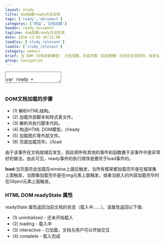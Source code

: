 ```yaml
---
layout: study
title: dom加载ready方法实现
tags: ['ready','document']
categorys: ['网站','文档加载']
header: ready_document
tagline: dom加载ready方法实现
date: 2016-11-03 10:21:00
loadCss: ['study_relevant']
loadJs: ['study_relevant']
category: webacc
brief: 当 DOM（文档对象模型） 已经加载，并且页面（包括图像）已经完全呈现时，会发生 ready 事件。该事件在文档就绪后发生，ready() 函数规定当 ready 事件发生时执行的代码。
group: navigation
---
```

<pre>
<textarea class="cm_textarea_script">
    
var ready = (function(){

    var DOMContentLoaded,_fn,isReady = false;

    function doScrollCheck() {

        try {
            // 如果是IE低版本的话，可以使用 Diego Perini的这个技巧
            // http://javascript.nwbox.com/IEContentLoaded/
            document.documentElement.doScroll("left");
        } catch(e) {
            setTimeout( doScrollCheck, 1 );
            return;
        }

        handle();
    }
    //firefox，chorme，safari，等等除基于IE内核以外的高级浏览器的添加事件方式
    //DOM2的用法
    if ( document.addEventListener ) {
        DOMContentLoaded = function() {
            document.removeEventListener( "DOMContentLoaded", DOMContentLoaded, false );
            handle();
        };
    //IE处理事件的方式
    } else if ( document.attachEvent ) {
        DOMContentLoaded = function() {
            // 确保body存在，IE的处理方式
            if ( document.readyState === "complete" ) {
                document.detachEvent( "onreadystatechange", DOMContentLoaded );
                handle();
            }
        };
    }
    function handle(){
        if ( isReady ) {
            return;
        }

        _fn();

        isReady = true;

        _fn = null;
    }
    var loadRead = function(fn){

        if(isReady){
            fn.call(document);
            return;
        }

        _fn = fn;

        if ( document.readyState === "complete" ) {
            return setTimeout( handle, 1 );
        }
        //IE9+，firefox，chorme，safari，opera添加事件方式
        //DOM2级事件处理程序
        if ( document.addEventListener ) {
            document.addEventListener( "DOMContentLoaded", DOMContentLoaded, false );
            window.addEventListener( "load", handle, false );
        //IE事件处理程序
        } else if ( document.attachEvent ) {
            document.attachEvent( "onreadystatechange", DOMContentLoaded );
            window.attachEvent( "onload", handle );
            // 如果IE不支持onreadystatechange，可以使用以下方式触发
            // 检测document是否ready
            var toplevel = false;

            try {
                toplevel = window.frameElement == null;
            } catch(e) {}

            if ( document.documentElement.doScroll && toplevel ) {
                doScrollCheck();
            }
        }

    };
    return loadRead;
})();

ready(function(){
    console.log('loaded')
});

</textarea>
</pre>
<div>
<h3>DOM文档加载的步骤</h3>
<ul>
    <li>(1) 解析HTML结构。</li>
    <li>(2) 加载外部脚本和样式表文件。</li>
    <li>(3) 解析并执行脚本代码。</li>
    <li>(4) 构造HTML DOM模型。//ready</li>
    <li>(5) 加载图片等外部文件。</li>
    <li>(6) 页面加载完毕。//load</li>
</ul>
<p>由于该事件在文档就绪后发生，因此把所有其他的事件和函数置于该事件中是非常好的做法。由此可见，ready事件的执行顺序是要优于load事件的。</p>
<p><strong>load:</strong>当页面完全加载在window上面后触发，当所有框架都加载完毕是在框架集上面触发，当图像加载完毕是在img元素上面触发，或者当嵌入的内容加载完毕时在Object元素上面触发。</p>
</div>
<h3>HTML DOM readyState 属性</h3>
<div>
    <p>readyState 属性返回当前文档的状态（载入中……）。该属性返回以下值:</p>
    <ul>
        <li>(1) uninitialized - 还未开始载入</li>
        <li>(2) loading - 载入中</li>
        <li>(3) interactive - 已加载，文档与用户可以开始交互</li>
        <li>(4) complete - 载入完成</li>
    </ul>
<div>
